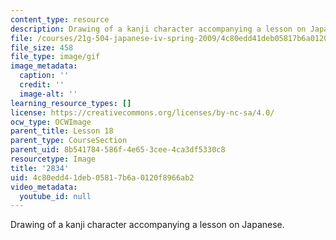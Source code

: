 ```yaml
---
content_type: resource
description: Drawing of a kanji character accompanying a lesson on Japanese.
file: /courses/21g-504-japanese-iv-spring-2009/4c80edd41deb05817b6a0120f8966ab2_2834.gif
file_size: 458
file_type: image/gif
image_metadata:
  caption: ''
  credit: ''
  image-alt: ''
learning_resource_types: []
license: https://creativecommons.org/licenses/by-nc-sa/4.0/
ocw_type: OCWImage
parent_title: Lesson 18
parent_type: CourseSection
parent_uid: 8b541784-586f-4e65-3cee-4ca3df5330c8
resourcetype: Image
title: '2834'
uid: 4c80edd4-1deb-0581-7b6a-0120f8966ab2
video_metadata:
  youtube_id: null
---
```

Drawing of a kanji character accompanying a lesson on Japanese.